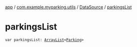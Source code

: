 [app](../../index.md) / [com.example.myparking.utils](../index.md) / [DataSource](index.md) / [parkingsList](./parkings-list.md)

# parkingsList

`var parkingsList: `[`ArrayList`](https://kotlinlang.org/api/latest/jvm/stdlib/kotlin.collections/-array-list/index.html)`<`[`Parking`](../../com.example.myparking.models/-parking/index.md)`>`